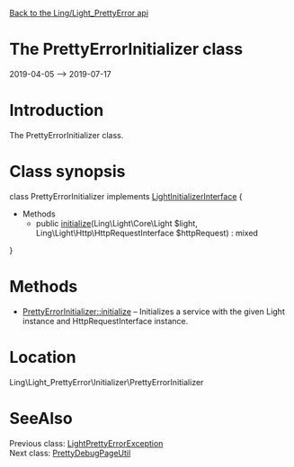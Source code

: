 [Back to the Ling/Light_PrettyError api](https://github.com/lingtalfi/Light_PrettyError/blob/master/doc/api/Ling/Light_PrettyError.md)



The PrettyErrorInitializer class
================
2019-04-05 --> 2019-07-17






Introduction
============

The PrettyErrorInitializer class.



Class synopsis
==============


class <span class="pl-k">PrettyErrorInitializer</span> implements [LightInitializerInterface](https://github.com/lingtalfi/Light_Initializer/blob/master/doc/api/Ling/Light_Initializer/Initializer/LightInitializerInterface.md) {

- Methods
    - public [initialize](https://github.com/lingtalfi/Light_PrettyError/blob/master/doc/api/Ling/Light_PrettyError/Initializer/PrettyErrorInitializer/initialize.md)(Ling\Light\Core\Light $light, Ling\Light\Http\HttpRequestInterface $httpRequest) : mixed

}






Methods
==============

- [PrettyErrorInitializer::initialize](https://github.com/lingtalfi/Light_PrettyError/blob/master/doc/api/Ling/Light_PrettyError/Initializer/PrettyErrorInitializer/initialize.md) &ndash; Initializes a service with the given Light instance and HttpRequestInterface instance.





Location
=============
Ling\Light_PrettyError\Initializer\PrettyErrorInitializer


SeeAlso
==============
Previous class: [LightPrettyErrorException](https://github.com/lingtalfi/Light_PrettyError/blob/master/doc/api/Ling/Light_PrettyError/Exception/LightPrettyErrorException.md)<br>Next class: [PrettyDebugPageUtil](https://github.com/lingtalfi/Light_PrettyError/blob/master/doc/api/Ling/Light_PrettyError/Util/PrettyDebugPageUtil.md)<br>
